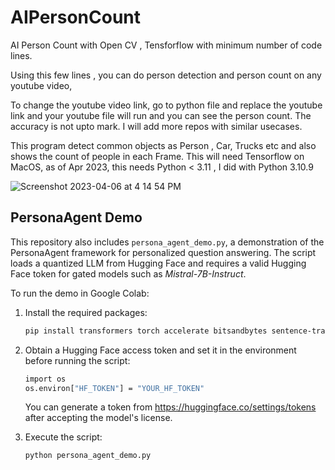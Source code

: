 # AIPersonCount
AI Person Count with Open CV , Tensforflow with minimum number of code lines.

Using this few lines , you can do person detection and person count on any youtube video, 

To change the youtube video link, go to python file and replace the youtube link and your youtube file will run and you can see the person count. 
The accuracy is not upto mark. I will add more repos with similar usecases. 

This program detect common objects as Person , Car, Trucks etc and also shows the count of people in each Frame. 
This will need Tensorflow on MacOS, as of Apr 2023, this needs Python < 3.11 , I did with Python 3.10.9


![Screenshot 2023-04-06 at 4 14 54 PM](https://user-images.githubusercontent.com/26647401/230355115-6c6c6bf2-85c7-4a0e-84b9-ecfc983a6ee2.png)

## PersonaAgent Demo

This repository also includes `persona_agent_demo.py`, a demonstration of the
PersonaAgent framework for personalized question answering. The script loads a
quantized LLM from Hugging Face and requires a valid Hugging Face token for
gated models such as *Mistral-7B-Instruct*.

To run the demo in Google&nbsp;Colab:

1. Install the required packages:

   ```bash
   pip install transformers torch accelerate bitsandbytes sentence-transformers faiss-cpu
   ```

2. Obtain a Hugging Face access token and set it in the environment before
   running the script:

   ```bash
   import os
   os.environ["HF_TOKEN"] = "YOUR_HF_TOKEN"
   ```

   You can generate a token from <https://huggingface.co/settings/tokens> after
   accepting the model's license.

3. Execute the script:

   ```bash
   python persona_agent_demo.py
   ```
